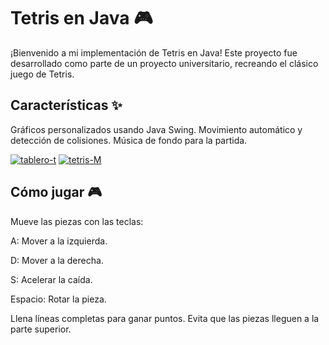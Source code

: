 <h1>Tetris en Java 🎮</h1>
¡Bienvenido a mi implementación de Tetris en Java! Este proyecto fue desarrollado como parte de un proyecto universitario, recreando el clásico juego de Tetris.

<h2>Características ✨</h2>
Gráficos personalizados usando Java Swing.
Movimiento automático y detección de colisiones.
Música de fondo para la partida.

<a href="https://imgbb.com/"><img src="https://i.ibb.co/hF0Z6kk/tablero-t.png" alt="tablero-t" border="0"></a>
<a href="https://imgbb.com/"><img src="https://i.ibb.co/rtvY914/tetris-M.png" alt="tetris-M" border="0"></a>

<h2>Cómo jugar 🎮</h2>
Mueve las piezas con las teclas:
<p>A: Mover a la izquierda.</p>
<p>D: Mover a la derecha.</p>
<p>S: Acelerar la caída.</p>
<p>Espacio: Rotar la pieza.</p>
Llena líneas completas para ganar puntos.
Evita que las piezas lleguen a la parte superior.
